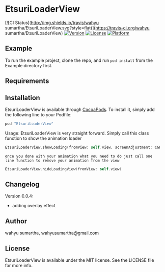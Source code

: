 # EtsuriLoaderView

[![CI Status](http://img.shields.io/travis/wahyu sumartha/EtsuriLoaderView.svg?style=flat)](https://travis-ci.org/wahyu sumartha/EtsuriLoaderView)
[![Version](https://img.shields.io/cocoapods/v/EtsuriLoaderView.svg?style=flat)](http://cocoapods.org/pods/EtsuriLoaderView)
[![License](https://img.shields.io/cocoapods/l/EtsuriLoaderView.svg?style=flat)](http://cocoapods.org/pods/EtsuriLoaderView)
[![Platform](https://img.shields.io/cocoapods/p/EtsuriLoaderView.svg?style=flat)](http://cocoapods.org/pods/EtsuriLoaderView)

## Example

To run the example project, clone the repo, and run `pod install` from the Example directory first.

## Requirements

## Installation

EtsuriLoaderView is available through [CocoaPods](http://cocoapods.org). To install
it, simply add the following line to your Podfile:

```ruby
pod "EtsuriLoaderView"
```

Usage: 
    EtsuriLoaderView is very straight forward. Simply call this class function to show the animation loader

```swift
EtsuriLoaderView.showLoading(fromView: self.view, screenAdjustment: CGPointMake(0, 0), isOverlayed: true)
```
    
    once you done with your animation what you need to do just call one line function to remove your animation from the view 

```swift
EtsuriLoaderView.hideLoadingView(fromView: self.view)
```

## Changelog

Version 0.0.4: 
- adding overlay effect 

## Author

wahyu sumartha, wahyusumartha@gmail.com

## License

EtsuriLoaderView is available under the MIT license. See the LICENSE file for more info.

